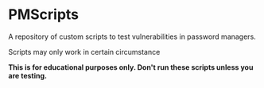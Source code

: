 # PMScripts

A repository of custom scripts to test vulnerabilities in password managers.

Scripts may only work in certain circumstance

**This is for educational purposes only. Don't run these scripts unless you are testing.**
